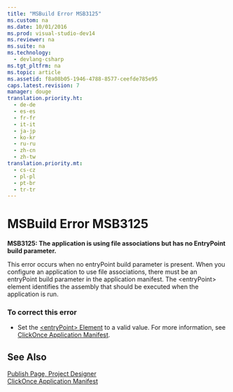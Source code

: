 ```yaml
---
title: "MSBuild Error MSB3125"
ms.custom: na
ms.date: 10/01/2016
ms.prod: visual-studio-dev14
ms.reviewer: na
ms.suite: na
ms.technology: 
  - devlang-csharp
ms.tgt_pltfrm: na
ms.topic: article
ms.assetid: f8a08b05-1946-4788-8577-ceefde785e95
caps.latest.revision: 7
manager: douge
translation.priority.ht: 
  - de-de
  - es-es
  - fr-fr
  - it-it
  - ja-jp
  - ko-kr
  - ru-ru
  - zh-cn
  - zh-tw
translation.priority.mt: 
  - cs-cz
  - pl-pl
  - pt-br
  - tr-tr
---
```

# MSBuild Error MSB3125
**MSB3125: The application is using file associations but has no EntryPoint build parameter.**  
  
 This error occurs when no entryPoint build parameter is present. When you configure an application to use file associations, there must be an entryPoint build parameter in the application manifest. The <entryPoint\> element identifies the assembly that should be executed when the application is run.  
  
### To correct this error  
  
-   Set the [<entryPoint\> Element](../VS_IDE/-entryPoint--Element--ClickOnce-Application-.md) to a valid value. For more information, see [ClickOnce Application Manifest](../VS_IDE/ClickOnce-Application-Manifest.md).  
  
## See Also  
 [Publish Page, Project Designer](../VS_IDE/Publish-Page--Project-Designer.md)   
 [ClickOnce Application Manifest](../VS_IDE/ClickOnce-Application-Manifest.md)